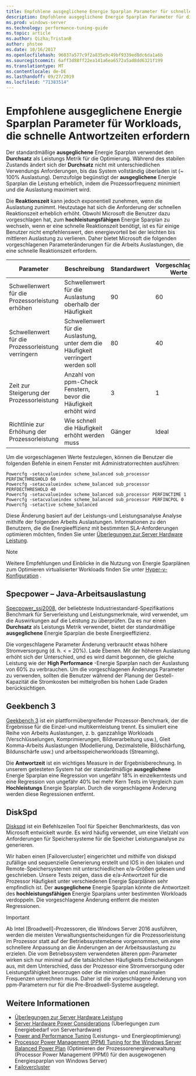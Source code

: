 ```yaml
---
title: Empfohlene ausgeglichene Energie Sparplan Parameter für schnelle Antwortzeiten
description: Empfohlene ausgeglichene Energie Sparplan Parameter für die schnelle Reaktionszeit
ms.prod: windows-server
ms.technology: performance-tuning-guide
ms.topic: article
ms.author: Qizha;TristanB
author: phstee
ms.date: 10/16/2017
ms.openlocfilehash: 96037a577c9f2a835e9c49bf9339ed8dc6da1a6b
ms.sourcegitcommit: 6aff3d88ff22ea141a6ea6572a5ad8dd6321f199
ms.translationtype: MT
ms.contentlocale: de-DE
ms.lasthandoff: 09/27/2019
ms.locfileid: "71383514"
---
```

# <a name="recommended-balanced-power-plan-parameters-for-workloads-requiring-quick-response-times"></a>Empfohlene ausgeglichene Energie Sparplan Parameter für Workloads, die schnelle Antwortzeiten erfordern

Der standardmäßige **ausgeglichene** Energie Sparplan verwendet den **Durchsatz** als Leistungs Metrik für die Optimierung. Während des stabilen Zustands ändert sich der **Durchsatz** nicht mit unterschiedlichen Verwendungs Anforderungen, bis das System vollständig überladen ist (~ 100% Auslastung).  Demzufolge begünstigt der **ausgeglichene** Energie Sparplan die Leistung erheblich, indem die Prozessorfrequenz minimiert und die Auslastung maximiert wird.

Die **Reaktionszeit** kann jedoch exponentiell zunehmen, wenn die Auslastung zunimmt. Heutzutage hat sich die Anforderung der schnellen Reaktionszeit erheblich erhöht. Obwohl Microsoft die Benutzer dazu vorgeschlagen hat, zum **hochleistungsfähigen** Energie Sparplan zu wechseln, wenn er eine schnelle Reaktionszeit benötigt, ist es für einige Benutzer nicht empfehlenswert, den energievorteil bei der leichten bis mittleren Auslastung zu verlieren. Daher bietet Microsoft die folgenden vorgeschlagenen Parameteränderungen für die Arbeits Auslastungen, die eine schnelle Reaktionszeit erfordern.


| Parameter | Beschreibung | Standardwert | Vorgeschlagene Werte |
|------------------------|--------------------------------------------------------------------------------------------------------------------------------------------------------|----------------------------------------------------------------------------------|-----------------------------------------------------------------------------------------------------------------------------------------------------------|
| Schwellenwert für die Prozessorleistung erhöhen | Schwellenwert für die Auslastung oberhalb der Häufigkeit | 90 | 60 |
| Schwellenwert für die Prozessorleistung verringern | Schwellenwert für die Auslastung, unter dem die Häufigkeit verringert werden soll | 80 | 40 |
| Zeit zur Steigerung der Prozessorleistung | Anzahl von ppm-Check Fenstern, bevor die Häufigkeit erhöht wird | 3 | 1 |
| Richtlinie zur Erhöhung der Prozessorleistung | Wie schnell die Häufigkeit erhöht werden muss | Gänger | Ideal |

Um die vorgeschlagenen Werte festzulegen, können die Benutzer die folgenden Befehle in einem Fenster mit Administratorrechten ausführen:

``` syntax
Powercfg -setacvalueindex scheme_balanced sub_processor PERFINCTHRESHOLD 60
Powercfg -setacvalueindex scheme_balanced sub_processor PERFDECTHRESHOLD 40
Powercfg -setacvalueindex scheme_balanced sub_processor PERFINCTIME 1
Powercfg -setacvalueindex scheme_balanced sub_processor PERFINCPOL 0
Powercfg -setactive scheme_balanced
```

Diese Änderung basiert auf der Leistungs-und Leistungsanalyse Analyse mithilfe der folgenden Arbeits Auslastungen. Informationen zu den Benutzern, die die Energieeffizienz mit bestimmten SLA-Anforderungen optimieren möchten, finden Sie unter [Überlegungen zur Server Hardware Leistung](../power.md).

>[!Note]
> Weitere Empfehlungen und Einblicke in die Nutzung von Energie Sparplänen zum Optimieren virtualisierter Workloads finden Sie unter [Hyper-v-Konfiguration](../../role/hyper-v-server/configuration.md) .

## <a name="specpower--java-workload"></a>Specpower – Java-Arbeitsauslastung

[Specpower\_ssj2008](http://spec.org/power_ssj2008/), der beliebteste Industriestandard-Spezifikations Benchmark für Serverleistung und Leistungsmerkmale, wird verwendet, um die Auswirkungen auf die Leistung zu überprüfen. Da es nur einen **Durchsatz** als Leistungs Metrik verwendet, bietet der standardmäßige **ausgeglichene** Energie Sparplan die beste Energieeffizienz.

Die vorgeschlagene Parameter Änderung verbraucht etwas höhere Stromversorgung (d. h. < = 20%). Lade Ebenen. Mit der höheren Auslastung erhöht sich der Unterschied, und es wird damit begonnen, die gleiche Leistung wie der **High Performance** -Energie Sparplan nach der Auslastung von 60% zu verbrauchen. Um die vorgeschlagenen Änderungs Parameter zu verwenden, sollten die Benutzer während der Planung der Gestell-Kapazität die Stromkosten bei mittelgroßen bis hohen Lade Graden berücksichtigen.

## <a name="geekbench-3"></a>Geekbench 3

[Geekbench 3](http://www.geekbench.com/geekbench3/) ist ein plattformübergreifender Prozessor-Benchmark, der die Ergebnisse für die Einzel-und multikernleistung trennt. Es simuliert eine Reihe von Arbeits Auslastungen, z. b. ganzzahlige Workloads (Verschlüsselungen, Komprimierungen, Bildverarbeitung usw.), Gleit Komma-Arbeits Auslastungen (Modellierung, Dezimalstelle, Bildschärfung, Bildunschärfe usw.) und arbeitsspeicherworkloads (Streaming).

Die **Antwortzeit** ist ein wichtiges Measure in der Ergebnisberechnung. In unserem getesteten System hat der standardmäßige **ausgeglichene** Energie Sparplan eine Regression von ungefähr 18% in einzelkerntests und eine Regression von ungefähr 40% bei mehr Kern Tests im Vergleich zum **Hochleistungs** Energie Sparplan. Durch die vorgeschlagene Änderung werden diese Regressionen entfernt.

## <a name="diskspd"></a>DiskSpd

[Diskspd](https://en.wikipedia.org/wiki/Diskspd) ist ein Befehlszeilen Tool für Speicher Benchmarktests, das von Microsoft entwickelt wurde. Es wird häufig verwendet, um eine Vielzahl von Anforderungen für Speichersysteme für die Speicher Leistungsanalyse zu generieren.

Wir haben einen [Failovercluster] eingerichtet und mithilfe von diskspd zufällige und sequenzielle Generierung erstellt und IOS in den lokalen und Remote-Speichersystemen mit unterschiedlichen e/a-Größen gelesen und geschrieben. Unsere Tests zeigen, dass die e/a-Antwortzeit für die Prozessor Häufigkeit unter verschiedenen Energie Sparplänen sehr empfindlich ist. Der **ausgeglichene** Energie Sparplan könnte die Antwortzeit des **hochleistungsfähigen** Energie Sparplans unter bestimmten Workloads verdoppeln. Die vorgeschlagene Änderung entfernt die meisten Regressionen.

>[!Important]
>Ab Intel [Broadwell]-Prozessoren, die Windows Server 2016 ausführen, werden die meisten Verwaltungsentscheidungen für die Prozessorleistung im Prozessor statt auf der Betriebssystemebene vorgenommen, um eine schnellere Anpassung an die Änderungen an der Arbeitsauslastung zu erzielen. Die vom Betriebssystem verwendeten älteren ppm-Parameter wirken sich nur minimal auf die tatsächlichen Häufigkeits Entscheidungen aus, mit dem Unterschied, dass der Prozessor eine Stromversorgung oder Leistungsfähigkeit bevorzugen oder die minimalen und maximalen Frequenzen umrechnen muss. Daher ist die vorgeschlagene Änderung von ppm-Parametern nur für die Pre-Broadwell-Systeme ausgelegt.

## <a name="see-also"></a>Weitere Informationen
- [Überlegungen zur Server Hardware Leistung](../index.md)
- [Server Hardware Power Considerations](../power.md) (Überlegungen zum Energiebedarf von Serverhardware)
- [Power and Performance Tuning](power-performance-tuning.md) (Leistungs- und Energieoptimierung)
- [Processor Power Management (PPM) Tuning for the Windows Server Balanced Power Plan](processor-power-management-tuning.md) (Optimieren der Prozessorenergieverwaltung (Processor Power Management (PPM)) für den ausgewogenen Energiesparplan von Windows Server)
- [Failovercluster](https://technet.microsoft.com/library/cc725923.aspx)
